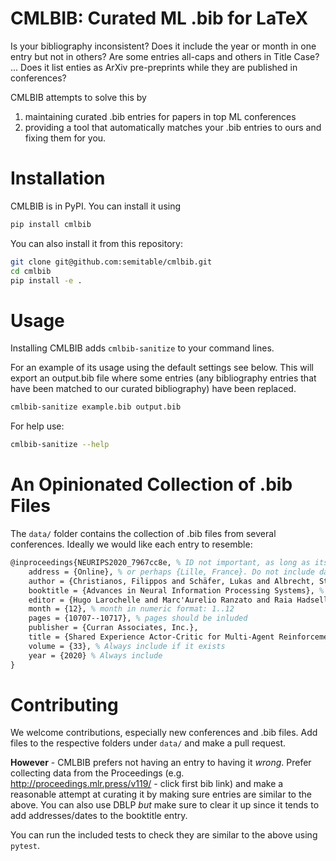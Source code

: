 # CMLBIB: Curated ML .bib for LaTeX

Is your bibliography inconsistent? Does it include the year or month in one entry but not in others? Are some entries all-caps and others in Title Case? ... Does it list enties as ArXiv pre-preprints while they are published in conferences?

CMLBIB attempts to solve this by 
1. maintaining curated .bib entries for papers in top ML conferences 
2. providing a tool that automatically matches your .bib entries to ours and fixing them for you.

# Installation

CMLBIB is in PyPI. You can install it using
```sh
pip install cmlbib
```

You can also install it from this repository:
```sh
git clone git@github.com:semitable/cmlbib.git
cd cmlbib
pip install -e .
```

# Usage
Installing CMLBIB adds `cmlbib-sanitize` to your command lines.

For an example of its usage using the default settings see below. This will export an output.bib file where some entries (any bibliography entries that have been matched to our curated bibliography) have been replaced.
```sh
cmlbib-sanitize example.bib output.bib
```

For help use:
```sh
cmlbib-sanitize --help
```

# An Opinionated Collection of .bib Files
The `data/` folder contains the collection of .bib files from several conferences.
Ideally we would like each entry to resemble:
```tex
@inproceedings{NEURIPS2020_7967cc8e, % ID not important, as long as its unique.
    address = {Online}, % or perhaps {Lille, France}. Do not include dates or anything else.
    author = {Christianos, Filippos and Schäfer, Lukas and Albrecht, Stefano}, % Note unicode encoding
    booktitle = {Advances in Neural Information Processing Systems}, % If in original conference name, "Proceedings of.." should be included. Do not include dates/locations or abbraviations here.
    editor = {Hugo Larochelle and Marc'Aurelio Ranzato and Raia Hadsell and Maria-Florina Balcan and Hsuan-Tien Lin},
    month = {12}, % month in numeric format: 1..12
    pages = {10707--10717}, % pages should be inluded
    publisher = {Curran Associates, Inc.},
    title = {Shared Experience Actor-Critic for Multi-Agent Reinforcement Learning}, % note Title Case
    volume = {33}, % Always include if it exists
    year = {2020} % Always include
}
```

# Contributing
We welcome contributions, especially new conferences and .bib files. Add files to the respective folders under `data/` and make a pull request.

**However** - CMLBIB prefers not having an entry to having it *wrong*. Prefer collecting data from the Proceedings (e.g. http://proceedings.mlr.press/v119/ - click first bib link) and make a reasonable attempt at curating it by making sure entries are similar to the above. You can also use DBLP *but* make sure to clear it up since it tends to add addresses/dates to the booktitle entry.

You can run the included tests to check they are similar to the above using `pytest`.


